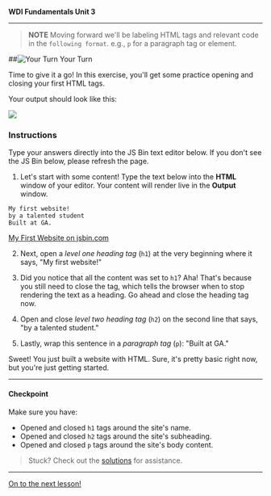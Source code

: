 **WDI Fundamentals Unit 3**

---

> **NOTE** Moving forward we'll be labeling HTML tags and relevant code in the `following format`. e.g., `p` for a paragraph tag or element.

##![Your Turn](../assets/exercise.png) Your Turn

Time to give it a go! In this exercise, you'll get some practice opening and closing your first HTML tags.

Your output should look like this:

![](assets/html-elements-exercise/my-first-website.png)

### Instructions

Type your answers directly into the JS Bin text editor below. If you don't see the JS Bin below, please refresh the page.

1) Let's start with some content! Type the text below into the **HTML** window of your editor. Your content will render live in the **Output** window.

```
My first website!
by a talented student
Built at GA.
```

<a class="jsbin-embed" href="http://jsbin.com/rewadi/embed?html,css,output">My First Website on jsbin.com</a><script src="http://static.jsbin.com/js/embed.min.js?3.40.3"></script>

2) Next, open a *level one heading tag* (`h1`) at the very beginning where it says, "My first website!"

3) Did you notice that all the content was set to `h1`? Aha! That's because you still need to close the tag, which tells the browser when to stop rendering the text as a heading. Go ahead and close the heading tag now.

4) Open and close *level two heading tag* (`h2`) on the second line that says, "by a talented student."

5) Lastly, wrap this sentence in a *paragraph tag* (`p`): "Built at GA."



Sweet! You just built a website with HTML. Sure, it's pretty basic right now, but you're just getting started.

---

#### Checkpoint

Make sure you have:
- Opened and closed `h1` tags around the site's name.
- Opened and closed `h2` tags around the site's subheading.
- Opened and closed `p` tags around the site's body content.

> Stuck? Check out the [solutions](../exercise-solutions.md#html-elements) for assistance.

----
[On to the next lesson!](html-boilerplate.md)
